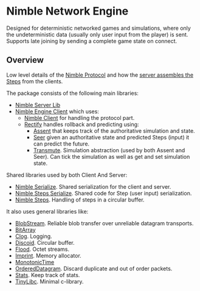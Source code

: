 # Nimble Network Engine

Designed for deterministic networked games and simulations, where only the undeterministic data (usually only user input from the player) is sent.
Supports late joining by sending a complete game state on connect.

## Overview

Low level details of the [Nimble Protocol](https://github.com/piot/nimble-serialize-c/blob/main/docs/index.adoc) and how the [server assembles the Steps](https://github.com/piot/nimble-server-lib/blob/main/docs/index.adoc) from the clients.

The package consists of the following main libraries:

* [Nimble Server Lib](https://github.com/piot/nimble-server-lib)
* [Nimble Engine Client](https://github.com/piot/nimble-engine-client)  which uses:
  * [Nimble Client](https://github.com/piot/nimble-client-c) for handling the protocol part.
  * [Rectify](https://github.com/piot/rectify-c) handles rollback and predicting using:
    * [Assent](https://github.com/piot/assent-c) that keeps track of the authoritative simulation and state.
    * [Seer](https://github.com/piot/seer-c) given an authoritative state and predicted Steps (input) it can predict the future.
    * [Transmute](https://github.com/piot/transmute-c). Simulation abstraction (used by both Assent and Seer). Can tick the simulation as well as get and set simulation state.

Shared libraries used by both Client And Server:

* [Nimble Serialize](https://github.com/piot/nimble-serialize-c). Shared serialization for the client and server.
* [Nimble Steps Serialize](https://github.com/piot/nimble-steps-serialize-c). Shared code for Step (user input) serialization.
* [Nimble Steps](https://github.com/piot/nimble-steps-c). Handling of steps in a circular buffer.

It also uses general libraries like:

* [BlobStream](https://github.com/piot/blob-stream). Reliable blob transfer over unreliable datagram transports.
* [BitArray](https://github.com/piot/bit-array)
* [Clog](https://github.com/piot/clog). Logging.
* [Discoid](https://github.com/piot/discoid-c). Circular buffer.
* [Flood](https://github.com/piot/flood-c). Octet streams.
* [Imprint](https://github.com/piot/imprint). Memory allocator.
* [MonotonicTime](https://github.com/piot/monotonic-time-c)
* [OrderedDatagram](https://github.com/piot/ordered-datagram-c). Discard duplicate and out of order packets.
* [Stats](https://github.com/piot/stats-c). Keep track of stats.
* [TinyLibc](https://github.com/piot/tiny-libc). Minimal c-library.
